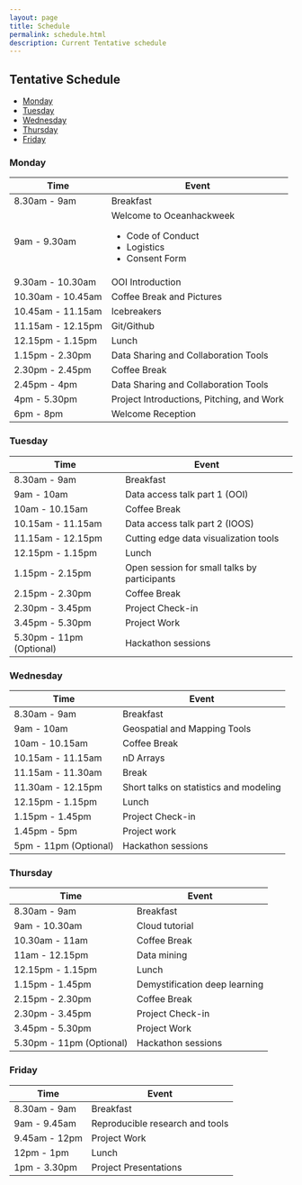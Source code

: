 ```yaml
---
layout: page
title: Schedule
permalink: schedule.html
description: Current Tentative schedule
---
```


## Tentative Schedule

- [Monday](#monday)
- [Tuesday](#tuesday)
- [Wednesday](#wednesday)
- [Thursday](#thursday)
- [Friday](#friday)

### Monday

<table>
  <thead>
    <tr>
      <th>Time</th>
      <th>Event</th>
    </tr>
  </thead>
  <tbody>
    <tr>
      <td>8.30am - 9am</td>
      <td>
        Breakfast
      </td>
    </tr>
    <tr>
      <td>9am - 9.30am</td>
      <td>
        Welcome to Oceanhackweek
        <ul>
          <li>Code of Conduct</li>
          <li>Logistics</li>
          <li>Consent Form</li>
        </ul>
      </td>
    </tr>
    <tr>
      <td>9.30am - 10.30am</td>
      <td>
        OOI Introduction
      </td>
    </tr>
    <tr>
      <td>10.30am - 10.45am</td>
      <td>
        Coffee Break and Pictures
      </td>
    </tr>
    <tr>
      <td>10.45am - 11.15am</td>
      <td>
        Icebreakers
      </td>
    </tr>
    <tr>
      <td>11.15am - 12.15pm</td>
      <td>
        Git/Github
      </td>
    </tr>
    <tr>
      <td>12.15pm - 1.15pm</td>
      <td>
        Lunch
      </td>
    </tr>
    <tr>
      <td>1.15pm - 2.30pm</td>
      <td>
        Data Sharing and Collaboration Tools
      </td>
    </tr>
    <tr>
      <td>2.30pm - 2.45pm</td>
      <td>
        Coffee Break
      </td>
    </tr>
    <tr>
      <td>2.45pm - 4pm</td>
      <td>
        Data Sharing and Collaboration Tools
      </td>
    </tr>
    <tr>
      <td>4pm - 5.30pm</td>
      <td>
        Project Introductions, Pitching, and Work
      </td>
    </tr>
    <tr>
      <td>6pm - 8pm</td>
      <td>
        Welcome Reception
      </td>
    </tr>
  </tbody>
</table>

### Tuesday

<table>
  <thead>
    <tr>
      <th>Time</th>
      <th>Event</th>
    </tr>
  </thead>
  <tbody>
    <tr>
      <td>8.30am - 9am</td>
      <td>
        Breakfast
      </td>
    </tr>
    <tr>
      <td>9am - 10am</td>
      <td>
        Data access talk part 1 (OOI)
      </td>
    </tr>
    <tr>
      <td>10am - 10.15am</td>
      <td>
        Coffee Break
      </td>
    </tr>
    <tr>
      <td>10.15am - 11.15am</td>
      <td>
        Data access talk part 2 (IOOS)
      </td>
    </tr>
    <tr>
      <td>11.15am - 12.15pm</td>
      <td>
        Cutting edge data visualization tools
      </td>
    </tr>
    <tr>
      <td>12.15pm - 1.15pm</td>
      <td>
        Lunch
      </td>
    </tr>
    <tr>
      <td>1.15pm - 2.15pm</td>
      <td>
        Open session for small talks by participants
      </td>
    </tr>
    <tr>
      <td>2.15pm - 2.30pm</td>
      <td>
        Coffee Break
      </td>
    </tr>
    <tr>
      <td>2.30pm - 3.45pm</td>
      <td>
        Project Check-in
      </td>
    </tr>
    <tr>
      <td>3.45pm - 5.30pm</td>
      <td>
        Project Work
      </td>
    </tr>
    <tr>
      <td>5.30pm - 11pm (Optional)</td>
      <td>
        Hackathon sessions
      </td>
    </tr>
  </tbody>
</table>

### Wednesday

<table>
  <thead>
    <tr>
      <th>Time</th>
      <th>Event</th>
    </tr>
  </thead>
  <tbody>
    <tr>
      <td>8.30am - 9am</td>
      <td>
        Breakfast
      </td>
    </tr>
    <tr>
      <td>9am - 10am</td>
      <td>
        Geospatial and Mapping Tools
      </td>
    </tr>
    <tr>
      <td>10am - 10.15am</td>
      <td>
        Coffee Break
      </td>
    </tr>
    <tr>
      <td>10.15am - 11.15am</td>
      <td>
        nD Arrays
      </td>
    </tr>
    <tr>
      <td>11.15am - 11.30am</td>
      <td>
        Break
      </td>
    </tr>
    <tr>
      <td>11.30am - 12.15pm</td>
      <td>
        Short talks on statistics and modeling
      </td>
    </tr>
    <tr>
      <td>12.15pm - 1.15pm</td>
      <td>
        Lunch
      </td>
    </tr>
    <tr>
      <td>1.15pm - 1.45pm</td>
      <td>
        Project Check-in
      </td>
    </tr>
    <tr>
      <td>1.45pm - 5pm</td>
      <td>
        Project work
      </td>
    </tr>
    <tr>
      <td>5pm - 11pm (Optional)</td>
      <td>
        Hackathon sessions
      </td>
    </tr>
  </tbody>
</table>

### Thursday

<table>
  <thead>
    <tr>
      <th>Time</th>
      <th>Event</th>
    </tr>
  </thead>
  <tbody>
    <tr>
      <td>8.30am - 9am</td>
      <td>
        Breakfast
      </td>
    </tr>
    <tr>
      <td>9am - 10.30am</td>
      <td>
        Cloud tutorial
      </td>
    </tr>
    <tr>
      <td>10.30am - 11am</td>
      <td>
        Coffee Break
      </td>
    </tr>
    <tr>
      <td>11am - 12.15pm</td>
      <td>
        Data mining
      </td>
    </tr>
    <tr>
      <td>12.15pm - 1.15pm</td>
      <td>
        Lunch
      </td>
    </tr>
    <tr>
      <td>1.15pm - 1.45pm</td>
      <td>
        Demystification deep learning
      </td>
    </tr>
    <tr>
      <td>2.15pm - 2.30pm</td>
      <td>
        Coffee Break
      </td>
    </tr>
    <tr>
      <td>2.30pm - 3.45pm</td>
      <td>
        Project Check-in
      </td>
    </tr>
    <tr>
      <td>3.45pm - 5.30pm</td>
      <td>
        Project Work
      </td>
    </tr>
    <tr>
      <td>5.30pm - 11pm (Optional)</td>
      <td>
        Hackathon sessions
      </td>
    </tr>
  </tbody>
</table>

### Friday

<table>
  <thead>
    <tr>
      <th>Time</th>
      <th>Event</th>
    </tr>
  </thead>
  <tbody>
    <tr>
      <td>8.30am - 9am</td>
      <td>
        Breakfast
      </td>
    </tr>
    <tr>
      <td>9am - 9.45am</td>
      <td>
         Reproducible research and tools
      </td>
    </tr>
    <tr>
      <td>9.45am - 12pm</td>
      <td>
        Project Work
      </td>
    </tr>
    <tr>
      <td>12pm - 1pm</td>
      <td>
        Lunch
      </td>
    </tr>
    <tr>
      <td>1pm - 3.30pm</td>
      <td>
        Project Presentations
      </td>
    </tr>
  </tbody>
</table>
